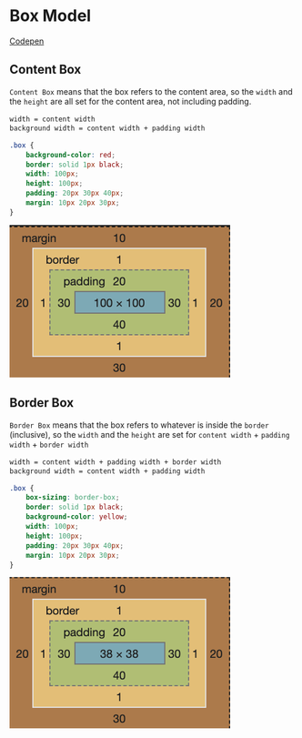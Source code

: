 # Box Model

[Codepen](https://codepen.io/frostace/pen/QWyaMRX)

## Content Box

`Content Box` means that the box refers to the content area, so the `width` and the `height` are all set for the content area, not including padding.

```text
width = content width
background width = content width + padding width
```

```css
.box {
    background-color: red;
    border: solid 1px black;
    width: 100px;
    height: 100px;
    padding: 20px 30px 40px;
    margin: 10px 20px 30px;
}
```

![image-20200706182629773](./content-box.png)

## Border Box

`Border Box` means that the box refers to whatever is inside the `border` (inclusive), so the `width` and the `height` are set for `content width` + `padding width` + `border width`

```text
width = content width + padding width + border width
background width = content width + padding width
```

```css
.box {
    box-sizing: border-box;
    border: solid 1px black;
    background-color: yellow;
    width: 100px;
    height: 100px;
    padding: 20px 30px 40px;
    margin: 10px 20px 30px;
}
```

![image-20200706182812797](./border-box.png)


